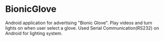 BionicGlove
===========

Android application for advertising "Bionic Glove". Play videos and turn lights on when user select a glove. Used Serial Communication(RS232) on Android for lighting system.

